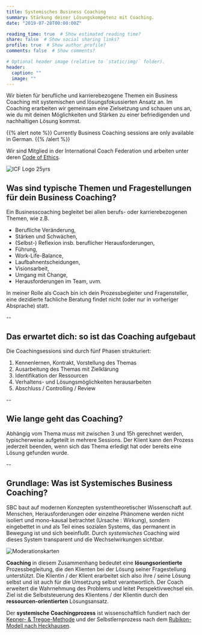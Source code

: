 ```yaml
---
title: Systemisches Business Coaching
summary: Stärkung deiner Lösungskompetenz mit Coaching.
date: "2019-07-28T00:00:00Z"

reading_time: true  # Show estimated reading time?
share: false  # Show social sharing links?
profile: true  # Show author profile?
comments: false  # Show comments?

# Optional header image (relative to `static/img/` folder).
header:
  caption: ""
  image: ""
---
```


Wir bieten für berufliche und karrierebezogene Themen ein Business Coaching mit systemischen und lösungsfokussierten Ansatz an. Im Coaching erarbeiten wir gemeinsam eine Zielsetzung und schauen uns an, wie du mit deinen Möglichkeiten und Stärken zu einer befriedigenden und nachhaltigen Lösung kommst.

{{% alert note %}}
Currently Business Coaching sessions are only available in German.
{{% /alert %}}

Wir sind Mitglied in der International Coach Federation und arbeiten unter deren [Code of Ethics](https://coachfederation.org/code-of-ethics-overview).

![ICF Logo 25yrs](https://www.martinstahl.info/img/ICF_25Years_Color.png)


## Was sind typische Themen und Fragestellungen für dein Business Coaching?

Ein Businesscoaching begleitet bei allen berufs- oder karrierebezogenen Themen, wie z.B.

* Berufliche Veränderung, 
* Stärken und Schwächen, 
* (Selbst-) Reflexion insb. beruflicher Herausforderungen, 
* Führung, 
* Work-Life-Balance, 
* Laufbahnentscheidungen, 
* Visionsarbeit, 
* Umgang mit Change, 
* Herausforderungen im Team, uvm.

In meiner Rolle als Coach bin ich dein Prozessbegleiter und Fragensteller, eine dezidierte fachliche Beratung findet nicht (oder nur in vorheriger Absprache) statt.

--

## Das erwartet dich: so ist das Coaching aufgebaut

Die Coachingsessions sind durch fünf Phasen strukturiert:

1. Kennenlernen, Kontrakt, Vorstellung des Themas
2. Ausarbeitung des Themas mit Zielklärung
3. Identifikation der Ressourcen
4. Verhaltens- und Lösungsmöglichkeiten herausarbeiten
5.  Abschluss / Controlling / Review

--

## Wie lange geht das Coaching?

Abhängig vom Thema muss mit zwischen 3 und 15h gerechnet werden, typischerweise aufgeteilt in mehrere Sessions. Der Klient kann den Prozess jederzeit beenden, wenn sich das Thema erledigt hat oder bereits eine Lösung gefunden wurde.

--

## Grundlage: Was ist Systemisches Business Coaching?

SBC baut auf modernen Konzepten systemtheoretischer Wissenschaft auf. Menschen, Herausforderungen oder einzelne Phänomene werden nicht isoliert und mono-kausal betrachtet (Ursache : Wirkung), sondern eingebettet in und als Teil eines sozialen Systems, das permanent in Bewegung ist und sich beeinflußt. Durch *systemisches* Coaching wird dieses System transparent und die Wechselwirkungen sichtbar.

![Moderationskarten](https://66.media.tumblr.com/c15b8ad270bc0dee356a8be6f6b1c43c/tumblr_inline_ptxeb4Wzlj1qzxh86_500.jpg)

**Coaching** in diesem Zusammenhang bedeutet eine **lösungsorientierte** Prozessbegleitung, die den Klienten bei der Lösung seiner Fragestellung unterstützt. Die Klientin / der Klient erarbeitet sich also ihre / seine Lösung selbst und ist auch für die Umsetzung selbst verantwortlich. Der Coach erweitert die Wahrnehmung des Problems und leitet Perspektivwechsel ein. Ziel ist die Selbststeuerung des Klientens / der Klientin durch den **ressourcen-orientierten** Lösungsansatz.

Der **systemische Coachingprozess** ist wissenschaftlich fundiert nach der [Kepner- & Tregoe-Methode](https://de.wikipedia.org/wiki/Kepner-Tregoe) und der Selbstlernprozess nach dem [Rubikon-Modell nach Heckhausen](https://de.wikipedia.org/wiki/Rubikonmodell_der_Handlungsphasen). 
